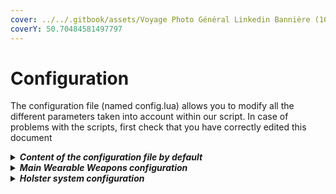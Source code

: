 ```yaml
---
cover: ../../.gitbook/assets/Voyage Photo Général Linkedin Bannière (10).png
coverY: 50.70484581497797
---
```


# Configuration

The configuration file (named config.lua) allows you to modify all the different parameters taken into account within our script. In case of problems with the scripts, first check that you have correctly edited this document

<details>

<summary><em><strong>Content of the configuration file by default</strong></em></summary>

```lua
----------------------------------------------------------------------------------------------------
--                           Madonne Studio © 2023 - All rights reserved                          --
--                                                                                                --
--                                    "WEARABLE WEAPONS - v.1.2.0"                                --
--                                                                                                --
--               For any issue with this ressource, please contact us on Discord :                --
--                                                                                                --
--                                  https://discord.gg/nmBAJrFhQB                                 --
--                                                                                                --
--                                    https://madonnestudio.com                                   --
--                                    contact@madonnestudio.com                                   --
--                                                                                                --
----------------------------------------------------------------------------------------------------

CONFIG_WEARABLE_WEAPONS = {
    -- This option, if set to true, will force your players to retrieve the whitelist weapons from the trunk of a vehicle.
    heavyWeaponsFromCar = true, -- Accepted values : false | true

    -- This option allows you to list the different weapons that can be influenced by the script. Please follow the template below to add new weapons.
    weaponsAccepted = {
        -- Example : ["file_name"] = "WEAPON_ID",
        ["w_ar_carbinerifle"] = "WEAPON_CARBINERIFLE",
        ["w_ar_carbineriflemk2"] = "WEAPON_CARBINERIFLE_MK2",
        ["w_ar_assaultrifle"] = "WEAPON_ASSAULTRIFLE",
        ["w_ar_specialcarbine"] = "WEAPON_SPECIALCARBINE",
        ["w_ar_bullpuprifle"] = "WEAPON_BULLPUPRIFLE",
        ["w_ar_advancedrifle"] = "WEAPON_ADVANCEDRIFLE",

        ["w_sb_assaultsmg"] = "WEAPON_ASSAULTSMG",
        ["w_sb_smg"] = "WEAPON_SMG",
        ["w_sb_smgmk2"] = "WEAPON_SMGMk2",
        ["w_sb_gusenberg"] = "WEAPON_GUSENBERG",
        ["w_mg_combatmg"] = "WEAPON_COMBATMG",
        ["w_sb_microsmg"] = "WEAPON_MICROSMG",

        ["w_sr_sniperrifle"] = "WEAPON_SNIPERRIFLE",
        ["w_sr_marksmanrifle"] = "WEAPON_MARKSMANRIFLE",
        ["w_sr_heavysniper"] = "WEAPON_HEAVYSNIPER",

        ["w_sg_assaultshotgun"] = "WEAPON_ASSAULTSHOTGUN",
        ["w_sg_bullpupshotgun"] = "WEAPON_BULLPUPSHOTGUN",
        ["w_sg_pumpshotgun"] = "WEAPON_PUMPSHOTGUN",
        ["w_ar_musket"] = "WEAPON_MUSKET",
        ["w_sg_heavyshotgun"] = "WEAPON_HEAVYSHOTGUN",

        ["w_ar_carbineriflemk2"] = "WEAPON_CARBINERIFLE_MK2",
        ["w_ar_specialcarbine"] = "WEAPON_SPECIALCARBINE"
    },

    -- This option determines whether the weapon should be worn on the chest or on the back by default.
    default_position = 2, -- Accepted values : 1 (Chest) | 2 (Back)

    -- Select whether or not the player can choose himself between placing his weapon on his back and placing his weapon on the chest. (Command to use : /weaponposition)
    playerCanChangePosition = true, -- Accepted values : false | true

    -- Here you can change the name of the command used to allow the player to choose the location of the weapon they will carry. (Default : weaponposition) (Used if playerCanChangePosition = true)
    commandUsedToChangePosition = "weaponposition", -- Accepted values : text (without the / )

    -- This command will allow you to debug your players in case of problems with the script. This will reset the state of the weapon port.
    commandUsedToDebugWeaponWearing = "debugweapon", -- Accepted values : text (without the / )

    -- This prefix corresponds to the name that will be entered at the start of the notifications, related to this script, which will be displayed in the game.
    globalPrefix = "~r~[MyServer] ~c~", -- Accepted values : text
    globalPrefixBis = "MyServer", -- Accepted values : text

    -- Position of notifications.
    notifPos = "notification", -- Accepted values : notification | chat | other | none
    -- Notification : In bottom left corner, just on the map
    -- Chat : In the chat
    -- Other : Use a custom notifications system (see notif.lua)
    -- None : Desactivate notifications

    -- Change color of notification in case of notifPos = "chat"
    notifChatColor = {255,0,0}, -- Accepted values = RGB Color code = {R,G,B},

    -- Message indicating to the player that he must be in front of a vehicle to be able to equip himself with the weapon he has selected. (Used if heavyWeaponsFromCar = true)
    msg_needCar = "You must be in front of a vehicle to take out this weapon.", -- Accepted values : text

    -- Message indicating to the player that he must drop the weapon he has on him before he can get a new one out of the car. (Used if heavyWeaponsFromCar = true)
    msg_alreadyWeared = "You must put down your gun before picking up a new one.", -- Accepted values : text

    -- One of these two notifications will be displayed when the player changes the position of their weapon. (Used if playerCanChangePosition = true)
    msg_changingPosTo1 = "You will now carry your weapon on your chest.", -- Accepted values : text
    msg_changingPosTo2 = "You will now carry your weapon on your back.", -- Accepted values : text

    -- This sentence will be displayed when the command to change the position of the weapon is suggested. (Used if playerCanChangePosition = true)
    msg_suggChangePosition = "Allows you to change the position of the weapon (chest or back).", -- Accepted values : text

    -- This sentence will be displayed when the command to debug the weapon port is suggested.
    msg_suggDebug = "Command to use in case of problems with carrying a weapon. This will reset the latter to its default state.", -- Accepted values : text

}

CONFIG_HOLSTER = {
    weapon = { 
        'WEAPON_PISTOL',
        'WEAPON_COMBATPISTOL',
        'WEAPON_APPISTOL',
        'WEAPON_PISTOL50',
        'WEAPON_SNSPISTOL',
        'WEAPON_HEAVYPISTOL',
        'WEAPON_PISTOLXM3',
        'WEAPON_SNSPISTOL_MK2',
        'WEAPON_RAYPISTOL',
        'WEAPON_REVOLVER_MK2',
        'WEAPON_RAYPISTOL',
        'WEAPON_DOUBLEACTION',
        'WEAPON_VINTAGEPISTOL',
        'WEAPON_GADGETPISTOL',
        'WEAPON_FLAREGUN',
        'WEAPON_NAVYREVOLVER',
        'WEAPON_MARKSMANPISTOL',
        'WEAPON_REVOLVER',
        'WEAPON_PISTOL_MK2',
    },

    -- Which position of holster must be used by default : side | back | front | leg
    DefaultHolsterAnimation = "front",

    -- For each groups of components, as this examples, you must provide depanding of your EUP : ped, component, drawable.

    -- Components used as holster
    SideHolsterComponents = {
        --{"mp_m_freemode_01",{{7,{1,3,6,5,8,2,42,43,110,111,119,120}},{8,{16,18}}}}
    },

    -- Components used as holster
    BackHolsterComponents = {

    },

    -- Components used as holster
    FrontHolsterComponents = {

    },

    -- Components used as holster
    SideLegHolsterAnimation = {

    }
}
```

</details>

<details>

<summary><em><strong>Main Wearable Weapons configuration</strong></em></summary>

This option, if set to true, will force your players to retrieve the whitelist weapons from the trunk of a vehicle.

```lua
heavyWeaponsFromCar = true,
```



This option allows you to list the different weapons that can be influenced by the script. The weapons present in this list must be taken out from a trunk of a vehicle.

```lua
weaponsAccepted = {
        -- Example : ["file_name"] = "WEAPON_ID",
        ["w_ar_carbinerifle"] = "WEAPON_CARBINERIFLE",
        ["w_ar_carbineriflemk2"] = "WEAPON_CARBINERIFLE_MK2",
        ["w_ar_assaultrifle"] = "WEAPON_ASSAULTRIFLE",
        ["w_ar_specialcarbine"] = "WEAPON_SPECIALCARBINE",
        ["w_ar_bullpuprifle"] = "WEAPON_BULLPUPRIFLE",
        ["w_ar_advancedrifle"] = "WEAPON_ADVANCEDRIFLE",

        ["w_sb_assaultsmg"] = "WEAPON_ASSAULTSMG",
        ["w_sb_smg"] = "WEAPON_SMG",
        ["w_sb_smgmk2"] = "WEAPON_SMGMk2",
        ["w_sb_gusenberg"] = "WEAPON_GUSENBERG",
        ["w_mg_combatmg"] = "WEAPON_COMBATMG",
        ["w_sb_microsmg"] = "WEAPON_MICROSMG",

        ["w_sr_sniperrifle"] = "WEAPON_SNIPERRIFLE",
        ["w_sr_marksmanrifle"] = "WEAPON_MARKSMANRIFLE",
        ["w_sr_heavysniper"] = "WEAPON_HEAVYSNIPER",

        ["w_sg_assaultshotgun"] = "WEAPON_ASSAULTSHOTGUN",
        ["w_sg_bullpupshotgun"] = "WEAPON_BULLPUPSHOTGUN",
        ["w_sg_pumpshotgun"] = "WEAPON_PUMPSHOTGUN",
        ["w_ar_musket"] = "WEAPON_MUSKET",
        ["w_sg_heavyshotgun"] = "WEAPON_HEAVYSHOTGUN",

        ["w_ar_carbineriflemk2"] = "WEAPON_CARBINERIFLE_MK2",
        ["w_ar_specialcarbine"] = "WEAPON_SPECIALCARBINE"
    },
```

This option determines wheter the weapon should be worn on the chest or on the back of the player by default.\
&#x20;    \- 1 = On the chest\
&#x20;    \- 2 = On the back

```lua
default_position = 2,
```



Select whether or not the player can choose himself between placing his weapon on his back and placing his weapon on the chest. (Command by default : /weaponposition)

```lua
 playerCanChangePosition = true,
```



Here you can change the name of tow commands. The first one is used to allow the player to choose the location of the weapon they will carry. The second one will allow a player to be debugged in case of problems with the script. This will reset the state of the weapon port.

```lua
    commandUsedToChangePosition = "weaponposition",
    commandUsedToDebugWeaponWearing = "debugweapon",
```



This prefixs correspond to the name that will be entered at the start of the notifications, related to this script, which will be displayed in the game.

```lua
    globalPrefix = "~r~[MyServer] ~c~",
    globalPrefixBis = "MyServer",
```



This is will allow you to move the position of notificatinos between : the classic GTA notification system, the chat, a custom notification system or simply desactivate notifications.

```lua
notifPos = "notification",
```

In the case where you want to show notifications in the chat, you can edit the chat color message (RGB code is used).

```lua
notifChatColor = {255,0,0},
```



All further lines give you the opportunity to edit (or translate) sentences sent by the script.&#x20;



```lua
    msg_needCar = "You must be in front of a vehicle to take out this weapon.",
    msg_alreadyWeared = "You must put down your gun before picking up a new one.",
    msg_changingPosTo1 = "You will now carry your weapon on your chest.",
    msg_changingPosTo2 = "You will now carry your weapon on your back.",
    msg_suggChangePosition = "Allows you to change the position of the weapon (chest or back).",
    msg_suggDebug = "Command to use in case of problems with carrying a weapon. This will reset the latter to its default state.",
```

</details>

<details>

<summary><em><strong>Holster system configuration</strong></em></summary>

This option allows you to list the different weapons that can be influenced by the scripts. The weapons present in this list will be animated by the holster system.

```lua
    weapon = { 
        'WEAPON_PISTOL',
        'WEAPON_COMBATPISTOL',
        'WEAPON_APPISTOL',
        'WEAPON_PISTOL50',
        'WEAPON_SNSPISTOL',
        'WEAPON_HEAVYPISTOL',
        'WEAPON_PISTOLXM3',
        'WEAPON_SNSPISTOL_MK2',
        'WEAPON_RAYPISTOL',
        'WEAPON_REVOLVER_MK2',
        'WEAPON_RAYPISTOL',
        'WEAPON_DOUBLEACTION',
        'WEAPON_VINTAGEPISTOL',
        'WEAPON_GADGETPISTOL',
        'WEAPON_FLAREGUN',
        'WEAPON_NAVYREVOLVER',
        'WEAPON_MARKSMANPISTOL',
        'WEAPON_REVOLVER',
        'WEAPON_PISTOL_MK2',
    },
```



With this option, you will can edit which animation is used to get a pistol from a holster.

```lua
    DefaultHolsterAnimation = "front",
```



This part is a little more complicated and allows you to specify which animation should be used and under what circumstances. You must enter the different accessories available on your server (via EUP in particular) for each of the peds that can carry them.

```lua

    SideHolsterComponents = {
        {"mp_m_freemode_01",{{7,{1,3,6,5,8,2,42,43,110,111,119,120}},{8,{16,18}}}}
    },

    BackHolsterComponents = {

    },

    FrontHolsterComponents = {

    },
    
    SideLegHolsterAnimation = {

    }
```

For each ped, you need to enter the model of the ped, and each accessories for each categories. If you need help to configure this part, don't hesitate to ask us on our Discord.

</details>
